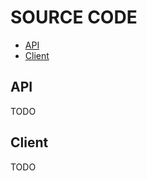 # SOURCE CODE

<!-- START doctoc generated TOC please keep comment here to allow auto update -->
<!-- DON'T EDIT THIS SECTION, INSTEAD RE-RUN doctoc TO UPDATE -->

- [API](#api)
- [Client](#client)

<!-- END doctoc generated TOC please keep comment here to allow auto update -->

## API

TODO

## Client

TODO
